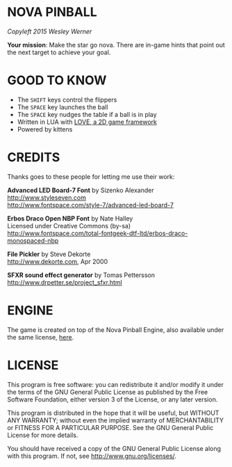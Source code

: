 # NOVA PINBALL

_Copyleft 2015 Wesley Werner_

**Your mission**: Make the star go nova. There are in-game hints that point out the next target to achieve your goal.

# GOOD TO KNOW

* The `SHIFT` keys control the flippers
* The `SPACE` key launches the ball
* The `SPACE` key nudges the table if a ball is in play
* Written in LUA with [LOVE, a 2D game framework](http://love2d.org/)
* Powered by kittens

# CREDITS

Thanks goes to these people for letting me use their work:

**Advanced LED Board-7 Font** by Sizenko Alexander  
http://www.styleseven.com  
http://www.fontspace.com/style-7/advanced-led-board-7

**Erbos Draco Open NBP Font** by Nate Halley  
Licensed under Creative Commons (by-sa)  
http://www.fontspace.com/total-fontgeek-dtf-ltd/erbos-draco-monospaced-nbp

**File Pickler** by Steve Dekorte  
http://www.dekorte.com, Apr 2000

**SFXR sound effect generator** by Tomas Pettersson
http://www.drpetter.se/project_sfxr.html

# ENGINE

The game is created on top of the Nova Pinball Engine, also available under the same license, [here](https://github.com/wesleywerner/nova-pinball-engine).

# LICENSE

This program is free software: you can redistribute it and/or modify
it under the terms of the GNU General Public License as published by
the Free Software Foundation, either version 3 of the License, or
any later version.

This program is distributed in the hope that it will be useful,
but WITHOUT ANY WARRANTY; without even the implied warranty of
MERCHANTABILITY or FITNESS FOR A PARTICULAR PURPOSE.  See the
GNU General Public License for more details.

You should have received a copy of the GNU General Public License
along with this program. If not, see http://www.gnu.org/licenses/.
